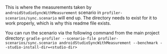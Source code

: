This is where the measurements taken by `androidStudioSyncWithMeasurement` scenario in `profiler-scenarios/sync.scenario` will end up. 
The directory needs to exist for it to work properly, which is why this readme file exists.

You can run the scenario via the following command from the main project directory:
`gradle-profiler --scenario-file profiler-scenarios/sync.scenario androidStudioSyncWithMeasurement --benchmark --studio-install-dir=<studio-dir>`